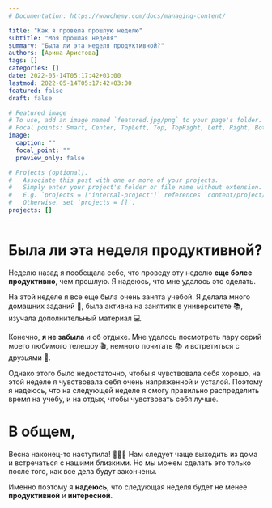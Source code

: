 ```yaml
---
# Documentation: https://wowchemy.com/docs/managing-content/

title: "Как я провела прошлую неделю"
subtitle: "Моя прошлая неделя"
summary: "Была ли эта неделя продуктивной?"
authors: [Арина Аристова]
tags: []
categories: []
date: 2022-05-14T05:17:42+03:00
lastmod: 2022-05-14T05:17:42+03:00
featured: false
draft: false

# Featured image
# To use, add an image named `featured.jpg/png` to your page's folder.
# Focal points: Smart, Center, TopLeft, Top, TopRight, Left, Right, BottomLeft, Bottom, BottomRight.
image:
  caption: ""
  focal_point: ""
  preview_only: false

# Projects (optional).
#   Associate this post with one or more of your projects.
#   Simply enter your project's folder or file name without extension.
#   E.g. `projects = ["internal-project"]` references `content/project/deep-learning/index.md`.
#   Otherwise, set `projects = []`.
projects: []
---
```


# Была ли эта неделя продуктивной?

Неделю назад я пообещала себе, что проведу эту неделю **еще более продуктивно**, чем прошлую. Я надеюсь, что мне удалось это сделать.

На этой неделе я все еще была очень занята учебой. Я делала много домашних заданий 📖, была активна на занятиях в университете 📚, изучала дополнительный материал 💻.

Конечно, **я не забыла** и об отдыхе. Мне удалось посмотреть пару серий моего любимого телешоу 🎬, немного почитать 📚 и встретиться с друзьями 🎉.

Однако этого было недостаточно, чтобы я чувствовала себя хорошо, на этой неделе я чувствовала себя очень напряженной и усталой. Поэтому я надеюсь, что на следующей неделе я смогу правильно распределить время на учебу, и на отдых, чтобы чувствовать себя лучше.

# В общем,

Весна наконец-то наступила! 🌿🌺🌞 Нам следует чаще выходить из дома и встречаться с нашими близкими. Но мы можем сделать это только после того, как все дела будут закончены.

Именно поэтому я **надеюсь**, что следующая неделя будет не менее **продуктивной** и **интересной**.

